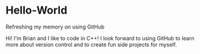 # Hello-World
Refreshing my memory on using GitHub

Hi! I'm Brian and I like to code in C++! I look forward to using GitHub to learn more about version control and to create fun side projects for myself.
